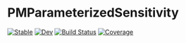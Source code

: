 # PMParameterizedSensitivity

[![Stable](https://img.shields.io/badge/docs-stable-blue.svg)](https://timknab.github.io/PMParameterizedSensitivity.jl/stable/)
[![Dev](https://img.shields.io/badge/docs-dev-blue.svg)](https://timknab.github.io/PMParameterizedSensitivity.jl/dev/)
[![Build Status](https://github.com/timknab/PMParameterizedSensitivity.jl/actions/workflows/CI.yml/badge.svg?branch=main)](https://github.com/timknab/PMParameterizedSensitivity.jl/actions/workflows/CI.yml?query=branch%3Amain)
[![Coverage](https://codecov.io/gh/timknab/PMParameterizedSensitivity.jl/branch/main/graph/badge.svg)](https://codecov.io/gh/timknab/PMParameterizedSensitivity.jl)
